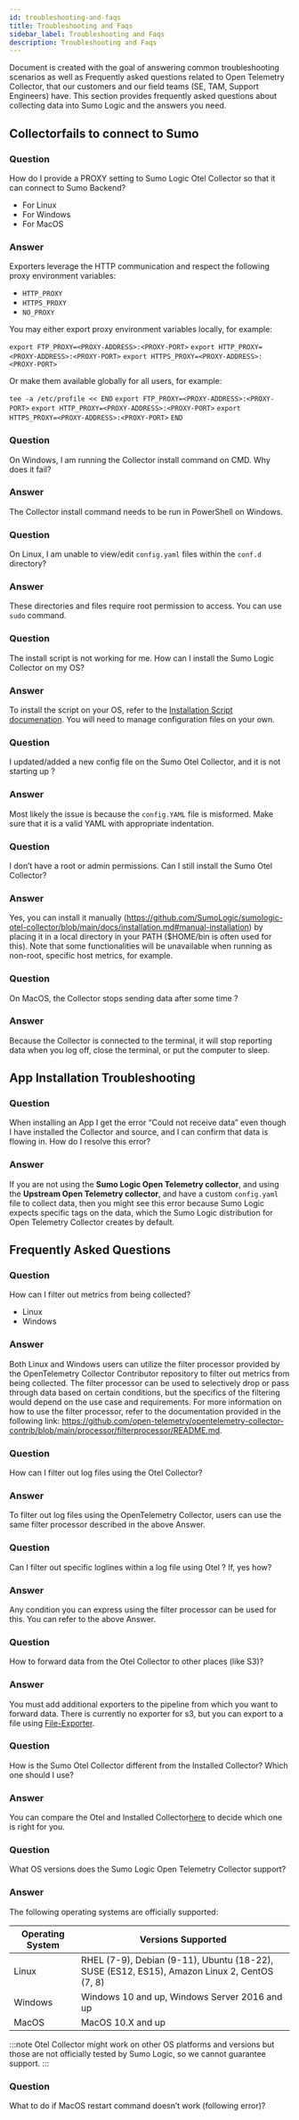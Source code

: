 ```yaml
---
id: troubleshooting-and-faqs
title: Troubleshooting and Faqs
sidebar_label: Troubleshooting and Faqs
description: Troubleshooting and Faqs
---
```


Document is created with the goal of answering common troubleshooting scenarios as well as Frequently asked questions related to Open Telemetry Collector, that our customers and our field teams (SE, TAM, Support Engineers) have. This section provides frequently asked questions about collecting data into Sumo Logic and the answers you need.


## Collectorfails to connect to Sumo

### Question

How do I provide a PROXY setting to Sumo Logic Otel Collector so that it can connect to Sumo Backend?

* For Linux
* For Windows
* For MacOS

### Answer

Exporters leverage the HTTP communication and respect the following proxy environment variables:

* `HTTP_PROXY`
* `HTTPS_PROXY`
* `NO_PROXY`

You may either export proxy environment variables locally, for example:

`export FTP_PROXY=<PROXY-ADDRESS>:<PROXY-PORT>`
`export HTTP_PROXY=<PROXY-ADDRESS>:<PROXY-PORT>`
`export HTTPS_PROXY=<PROXY-ADDRESS>:<PROXY-PORT>`

Or make them available globally for all users, for example:

`tee -a /etc/profile << END`
`export FTP_PROXY=<PROXY-ADDRESS>:<PROXY-PORT>`
`export HTTP_PROXY=<PROXY-ADDRESS>:<PROXY-PORT>`
`export HTTPS_PROXY=<PROXY-ADDRESS>:<PROXY-PORT>`
`END`

### Question

On Windows, I am running the Collector install command on CMD. Why does it fail?

### Answer

The Collector install command needs to be run in PowerShell on Windows.

### Question

On Linux, I am unable to view/edit `config.yaml` files within the `conf.d` directory?

### Answer

These directories and files require root permission to access. You can use `sudo` command.

### Question

The install script is not working for me. How can I install the Sumo Logic Collector on my OS?

### Answer

To install the script on your OS, refer to the [Installation Script documenation](https://github.com/SumoLogic/sumologic-otel-collector/blob/main/docs/installation.md#manual-installation). You will need to manage configuration files on your own.

### Question

I updated/added a new config file on the Sumo Otel Collector, and it is not starting up ?

### Answer

Most likely the issue is because the `config.YAML` file is misformed. Make sure that it is a valid YAML with appropriate indentation.

### Question

I don’t have a root or admin permissions. Can I still install the Sumo Otel Collector?

### Answer

Yes, you can install it manually (https://github.com/SumoLogic/sumologic-otel-collector/blob/main/docs/installation.md#manual-installation) by placing it in a local directory in your PATH ($HOME/bin is often used for this). Note that some functionalities will be unavailable when running as non-root, specific host metrics, for example.

### Question

On MacOS, the Collector stops sending data after some time ?

### Answer

Because the Collector is connected to the terminal, it will stop reporting data when you log off, close the terminal, or put the computer to sleep.

## App Installation Troubleshooting

### Question

When installing an App I get the error “Could not receive data” even though I have installed the Collector and source, and I can confirm that data is flowing in. How do I resolve this error?

### Answer

If you are not using the **Sumo Logic Open Telemetry collector**, and using the **Upstream Open Telemetry collector**, and have a custom `config.yaml` file to collect data, then you might see this error because Sumo Logic expects specific tags on the data, which the Sumo Logic distribution for Open Telemetry Collector creates by default.


## Frequently Asked Questions

### Question

How can I filter out metrics from being collected?
* Linux
* Windows  

### Answer

Both Linux and Windows users can utilize the filter processor provided by the OpenTelemetry Collector Contributor repository to filter out metrics from being collected. The filter processor can be used to selectively drop or pass through data based on certain conditions, but the specifics of the filtering would depend on the use case and requirements. For more information on how to use the filter processor, refer to the documentation provided in the following link: https://github.com/open-telemetry/opentelemetry-collector-contrib/blob/main/processor/filterprocessor/README.md.

### Question

How can I filter out log files using the Otel Collector?

### Answer

To filter out log files using the OpenTelemetry Collector, users can use the same filter processor described in the above Answer.

### Question

Can I filter out specific loglines within a log file using Otel ? If, yes how?

### Answer

Any condition you can express using the filter processor can be used for this. You can refer to the above Answer.

### Question

How to forward data from the Otel Collector to other places (like S3)?

### Answer

You must add additional exporters to the pipeline from which you want to forward data. There is currently no exporter for s3, but you can export to a file using [File-Exporter](https://github.com/open-telemetry/opentelemetry-collector-contrib/tree/main/exporter/fileexporter).

### Question

How is the Sumo Otel Collector different from the Installed Collector? Which one should I use?

### Answer

You can compare the Otel and Installed Collector[here](https://github.com/SumoLogic/sumologic-otel-collector/blob/main/docs/comparison.md) to decide which one is right for you.

### Question

What OS versions does the Sumo Logic Open Telemetry Collector support?

### Answer

The following operating systems are officially supported:

| Operating System | Versions Supported |
| ---------------- | ------------------ |
| Linux            | RHEL (7-9), Debian (9-11), Ubuntu (18-22), SUSE (ES12, ES15), Amazon Linux 2, CentOS (7, 8) |
| Windows          | Windows 10 and up, Windows Server 2016 and up |
| MacOS            | MacOS 10.X and up |

:::note
Otel Collector might work on other OS platforms and versions but those are not officially tested by Sumo Logic, so we cannot guarantee support.
:::

### Question

What to do if MacOS restart command doesn’t work (following error)? 
